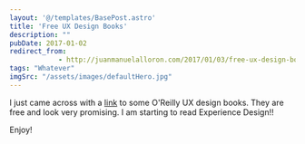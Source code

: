 ```yaml
---
layout: '@/templates/BasePost.astro'
title: 'Free UX Design Books'
description: ""
pubDate: 2017-01-02
redirect_from: 
            - http://juanmanuelalloron.com/2017/01/03/free-ux-design-books/
tags: "Whatever"
imgSrc: "/assets/images/defaultHero.jpg"
---
```

I just came across with a [link](http://www.oreilly.com/design/free/) to some O'Reilly UX design books. They are free and look very promising. I am starting to read Experience Design!!

Enjoy!

